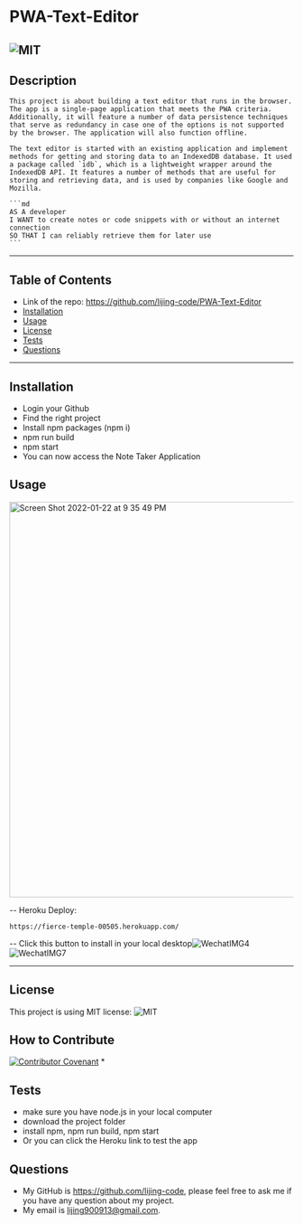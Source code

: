 # PWA-Text-Editor

![MIT](https://img.shields.io/static/v1?label=license&message=MIT&color=brightgreen&style=plastic&logo=appveyor)
  ---
  ## Description
    This project is about building a text editor that runs in the browser.
    The app is a single-page application that meets the PWA criteria. Additionally, it will feature a number of data persistence techniques that serve as redundancy in case one of the options is not supported by the browser. The application will also function offline.

    The text editor is started with an existing application and implement methods for getting and storing data to an IndexedDB database. It used a package called `idb`, which is a lightweight wrapper around the IndexedDB API. It features a number of methods that are useful for storing and retrieving data, and is used by companies like Google and Mozilla.

    ```md
    AS A developer
    I WANT to create notes or code snippets with or without an internet connection
    SO THAT I can reliably retrieve them for later use
    ```
  ---
  ## Table of Contents 
  - Link of the repo: https://github.com/lijing-code/PWA-Text-Editor
  - [Installation](#installation)
  - [Usage](#usage)
  - [License](#license)
  - [Tests](#tests)
  - [Questions](#questions)
  ---
  ## Installation
  * Login your Github
  * Find the right project
  * Install npm packages (npm i)
  * npm run build
  * npm start
  * You can now access the Note Taker Application

  ## Usage
<img width="700" alt="Screen Shot 2022-01-22 at 9 35 49 PM" src="https://user-images.githubusercontent.com/68092036/150662550-9ac7c7cf-6cfd-415d-b419-5e75d8e807e2.png">

 -- Heroku Deploy:
    
    https://fierce-temple-00505.herokuapp.com/

 -- Click this button to install in your local desktop![WechatIMG4](https://user-images.githubusercontent.com/68092036/150662716-ffa03ef7-cc23-431d-b156-c35503237f8c.jpeg)
![WechatIMG7](https://user-images.githubusercontent.com/68092036/150662563-d5d6f5e0-7b91-49d2-ad10-69bdbcfa8842.jpeg)

  ---
  ## License
  This project is using MIT license:
  ![MIT](https://img.shields.io/static/v1?label=license&message=MIT&color=brightgreen&style=plastic&logo=appveyor)

  ## How to Contribute
  [![Contributor Covenant](https://img.shields.io/badge/Contributor%20Covenant-2.1-4baaaa.svg)](code_of_conduct.md)
  * 

  ## Tests
  * make sure you have node.js in your local computer
  * download the project folder
  * install npm, npm run build, npm start
  * Or you can click the Heroku link to test the app

  ## Questions
  - My GitHub is https://github.com/lijing-code, please feel free to ask me if you have any question about my project.
  - My email is lijing900913@gmail.com.


